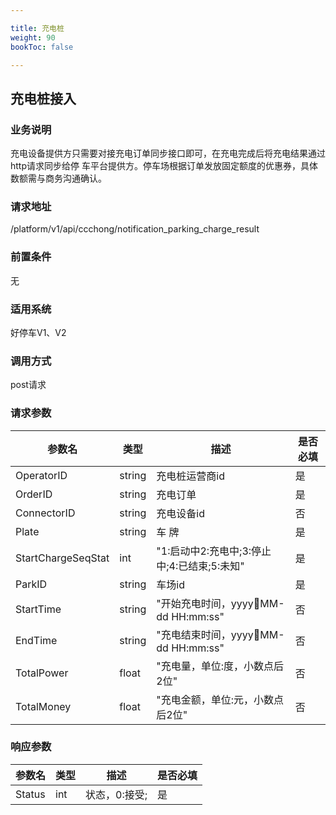 ```yaml
---

title: 充电桩
weight: 90
bookToc: false

---
```


## 充电桩接入

### 业务说明

充电设备提供⽅只需要对接充电订单同步接⼝即可，在充电完成后将充电结果通过http请求同步给停
⻋平台提供⽅。停⻋场根据订单发放固定额度的优惠券，具体数额需与商务沟通确认。

### 请求地址

/platform/v1/api/ccchong/notification_parking_charge_result

### 前置条件

无

### 适用系统

好停车V1、V2

### 调用方式

post请求

### 请求参数

| 参数名                | 类型     | 描述                            | 是否必填 |
| ------------------ | ------ | ----------------------------- | ---- |
| OperatorID         | string | 充电桩运营商id                      | 是    |
| OrderID            | string | 充电订单                          | 是    |
| ConnectorID        | string | 充电设备id                        | 否    |
| Plate              | string | ⻋ 牌                           | 是    |
| StartChargeSeqStat | int    | "1:启动中2:充电中;3:停⽌中;4:已结束;5:未知" | 是    |
| ParkID             | string | ⻋场id                          | 是    |
| StartTime          | string | "开始充电时间，yyyyMM-dd HH:mm:ss"  | 否    |
| EndTime            | string | "充电结束时间，yyyyMM-dd HH:mm:ss"  | 否    |
| TotalPower         | float  | "充电量，单位:度，⼩数点后2位"             | 否    |
| TotalMoney         | float  | "充电⾦额，单位:元，⼩数点后2位"            | 否    |

### 响应参数

| 参数名    | 类型  | 描述       | 是否必填 |
| ------ | --- | -------- | ---- |
| Status | int | 状态，0:接受; | 是    |
